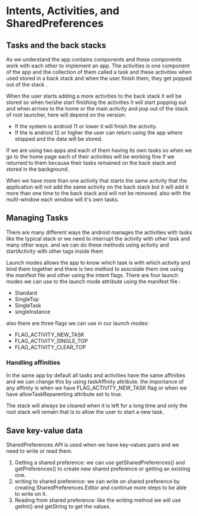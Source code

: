 # Intents, Activities, and SharedPreferences

## Tasks and the back stacks

As we understand the app contains components and these components work with each other to implement an app. The activities is one component of the app and the collection of them called a task and these activities when used stored in a back stack and when the user finish them, they get popped out of the stack .

When the user starts adding a more activities to the back stack it will be stored so when he/she start finishing the activities it will start popping out and when arrives to the home or the main activity and pop out of the stack of root launcher, here will depend on the version:

* If the system is android 11 or lower it will finish the activity.
* If the is android 12 or higher the user can return using the app where stopped and the data will be stored.

If we are using two apps and each of them having its own tasks so when we go to the home page each of their activities will be working fine if we returned to them because their tasks remained on the back stack and stored in the background.

When we have more than one activity that starts the same activity that the application will not add the same activity on the back stack but it will add it more than one time to the back stack and will not be removed. also with the multi-window each window will it's own tasks.


## Managing Tasks
There are many different ways the android manages the activities with tasks like the typical stack or we need to interrupt the activity with other task and many other ways. and we can do these methods using activity and startActivity with other tags inside them

Launch modes allows the app to know which task is with which activity and bind them together and there is two method to asscoiate them one using the manifest file and other using the intent flags. There are four launch modes we can use to the launch mode attribute using the manifest file :
* Standard
* SingleTop
* SingleTask
* singleInstance

also there are three flags we can use in our launch modes:
* FLAG_ACTIVITY_NEW_TASK
* FLAG_ACTIVITY_SINGLE_TOP
* FLAG_ACTIVITY_CLEAR_TOP

### Handling affinities
In the same app by default all tasks and activities have the same affinities and we can change this by using taskAffinity attribute. the importance of any affinity is when we have FLAG_ACTIVITY_NEW_TASK flag or when we have  allowTaskReparenting attribute set to true.

The stack will always be cleared when it is left for a long time and only the root stack will remain that is to allow the user to start a new task.


## Save key-value data
SharedPreferences API is used when we have key-values pairs and we need to write or read them.

1. Getting a shared preference: we can use getSharedPreferences() and getPreferences() to create new shared preference or getting an existing one.
2. writing to shared preference: we can write on shared preference by creating SharedPreferences.Editor and continue more steps to be able to write on it.
3. Reading from shared preference: like the writing method we will use getInt() and getString to get the values.
